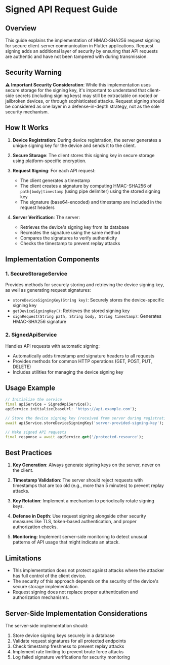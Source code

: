 # Signed API Request Guide

## Overview

This guide explains the implementation of HMAC-SHA256 request signing for secure client-server communication in Flutter applications. Request signing adds an additional layer of security by ensuring that API requests are authentic and have not been tampered with during transmission.

## Security Warning

⚠️ **Important Security Consideration**: While this implementation uses secure storage for the signing key, it's important to understand that client-side secrets (including signing keys) may still be extractable on rooted or jailbroken devices, or through sophisticated attacks. Request signing should be considered as one layer in a defense-in-depth strategy, not as the sole security mechanism.

## How It Works

1. **Device Registration**: During device registration, the server generates a unique signing key for the device and sends it to the client.

2. **Secure Storage**: The client stores this signing key in secure storage using platform-specific encryption.

3. **Request Signing**: For each API request:
   - The client generates a timestamp
   - The client creates a signature by computing HMAC-SHA256 of `path|body|timestamp` (using pipe delimiter) using the stored signing key
   - The signature (base64-encoded) and timestamp are included in the request headers

4. **Server Verification**: The server:
   - Retrieves the device's signing key from its database
   - Recreates the signature using the same method
   - Compares the signatures to verify authenticity
   - Checks the timestamp to prevent replay attacks

## Implementation Components

### 1. SecureStorageService

Provides methods for securely storing and retrieving the device signing key, as well as generating request signatures:

- `storeDeviceSigningKey(String key)`: Securely stores the device-specific signing key
- `getDeviceSigningKey()`: Retrieves the stored signing key
- `signRequest(String path, String body, String timestamp)`: Generates HMAC-SHA256 signature

### 2. SignedApiService

Handles API requests with automatic signing:

- Automatically adds timestamp and signature headers to all requests
- Provides methods for common HTTP operations (GET, POST, PUT, DELETE)
- Includes utilities for managing the device signing key

## Usage Example

```dart
// Initialize the service
final apiService = SignedApiService();
apiService.initialize(baseUrl: 'https://api.example.com');

// Store the device signing key (received from server during registration)
await apiService.storeDeviceSigningKey('server-provided-signing-key');

// Make signed API requests
final response = await apiService.get('/protected-resource');
```

## Best Practices

1. **Key Generation**: Always generate signing keys on the server, never on the client.

2. **Timestamp Validation**: The server should reject requests with timestamps that are too old (e.g., more than 5 minutes) to prevent replay attacks.

3. **Key Rotation**: Implement a mechanism to periodically rotate signing keys.

4. **Defense in Depth**: Use request signing alongside other security measures like TLS, token-based authentication, and proper authorization checks.

5. **Monitoring**: Implement server-side monitoring to detect unusual patterns of API usage that might indicate an attack.

## Limitations

- This implementation does not protect against attacks where the attacker has full control of the client device.
- The security of this approach depends on the security of the device's secure storage implementation.
- Request signing does not replace proper authentication and authorization mechanisms.

## Server-Side Implementation Considerations

The server-side implementation should:

1. Store device signing keys securely in a database
2. Validate request signatures for all protected endpoints
3. Check timestamp freshness to prevent replay attacks
4. Implement rate limiting to prevent brute force attacks
5. Log failed signature verifications for security monitoring